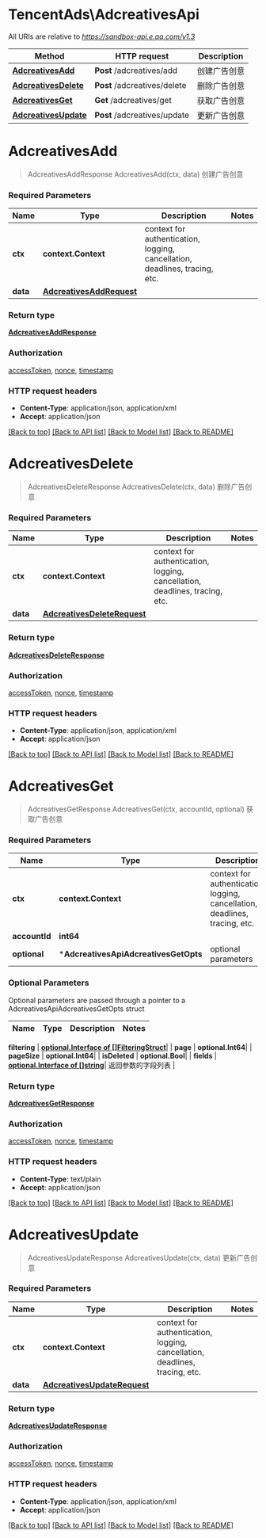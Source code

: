 # TencentAds\AdcreativesApi

All URIs are relative to *https://sandbox-api.e.qq.com/v1.3*

Method | HTTP request | Description
------------- | ------------- | -------------
[**AdcreativesAdd**](AdcreativesApi.md#AdcreativesAdd) | **Post** /adcreatives/add | 创建广告创意
[**AdcreativesDelete**](AdcreativesApi.md#AdcreativesDelete) | **Post** /adcreatives/delete | 删除广告创意
[**AdcreativesGet**](AdcreativesApi.md#AdcreativesGet) | **Get** /adcreatives/get | 获取广告创意
[**AdcreativesUpdate**](AdcreativesApi.md#AdcreativesUpdate) | **Post** /adcreatives/update | 更新广告创意


# **AdcreativesAdd**
> AdcreativesAddResponse AdcreativesAdd(ctx, data)
创建广告创意

### Required Parameters

Name | Type | Description  | Notes
------------- | ------------- | ------------- | -------------
 **ctx** | **context.Context** | context for authentication, logging, cancellation, deadlines, tracing, etc.
  **data** | [**AdcreativesAddRequest**](AdcreativesAddRequest.md)|  | 

### Return type

[**AdcreativesAddResponse**](AdcreativesAddResponse.md)

### Authorization

[accessToken](../README.md#accessToken), [nonce](../README.md#nonce), [timestamp](../README.md#timestamp)

### HTTP request headers

 - **Content-Type**: application/json, application/xml
 - **Accept**: application/json

[[Back to top]](#) [[Back to API list]](../README.md#documentation-for-api-endpoints) [[Back to Model list]](../README.md#documentation-for-models) [[Back to README]](../README.md)

# **AdcreativesDelete**
> AdcreativesDeleteResponse AdcreativesDelete(ctx, data)
删除广告创意

### Required Parameters

Name | Type | Description  | Notes
------------- | ------------- | ------------- | -------------
 **ctx** | **context.Context** | context for authentication, logging, cancellation, deadlines, tracing, etc.
  **data** | [**AdcreativesDeleteRequest**](AdcreativesDeleteRequest.md)|  | 

### Return type

[**AdcreativesDeleteResponse**](AdcreativesDeleteResponse.md)

### Authorization

[accessToken](../README.md#accessToken), [nonce](../README.md#nonce), [timestamp](../README.md#timestamp)

### HTTP request headers

 - **Content-Type**: application/json, application/xml
 - **Accept**: application/json

[[Back to top]](#) [[Back to API list]](../README.md#documentation-for-api-endpoints) [[Back to Model list]](../README.md#documentation-for-models) [[Back to README]](../README.md)

# **AdcreativesGet**
> AdcreativesGetResponse AdcreativesGet(ctx, accountId, optional)
获取广告创意

### Required Parameters

Name | Type | Description  | Notes
------------- | ------------- | ------------- | -------------
 **ctx** | **context.Context** | context for authentication, logging, cancellation, deadlines, tracing, etc.
  **accountId** | **int64**|  | 
 **optional** | ***AdcreativesApiAdcreativesGetOpts** | optional parameters | nil if no parameters

### Optional Parameters
Optional parameters are passed through a pointer to a AdcreativesApiAdcreativesGetOpts struct

Name | Type | Description  | Notes
------------- | ------------- | ------------- | -------------

 **filtering** | [**optional.Interface of []FilteringStruct**](FilteringStruct.md)|  | 
 **page** | **optional.Int64**|  | 
 **pageSize** | **optional.Int64**|  | 
 **isDeleted** | **optional.Bool**|  | 
 **fields** | [**optional.Interface of []string**](string.md)| 返回参数的字段列表 | 

### Return type

[**AdcreativesGetResponse**](AdcreativesGetResponse.md)

### Authorization

[accessToken](../README.md#accessToken), [nonce](../README.md#nonce), [timestamp](../README.md#timestamp)

### HTTP request headers

 - **Content-Type**: text/plain
 - **Accept**: application/json

[[Back to top]](#) [[Back to API list]](../README.md#documentation-for-api-endpoints) [[Back to Model list]](../README.md#documentation-for-models) [[Back to README]](../README.md)

# **AdcreativesUpdate**
> AdcreativesUpdateResponse AdcreativesUpdate(ctx, data)
更新广告创意

### Required Parameters

Name | Type | Description  | Notes
------------- | ------------- | ------------- | -------------
 **ctx** | **context.Context** | context for authentication, logging, cancellation, deadlines, tracing, etc.
  **data** | [**AdcreativesUpdateRequest**](AdcreativesUpdateRequest.md)|  | 

### Return type

[**AdcreativesUpdateResponse**](AdcreativesUpdateResponse.md)

### Authorization

[accessToken](../README.md#accessToken), [nonce](../README.md#nonce), [timestamp](../README.md#timestamp)

### HTTP request headers

 - **Content-Type**: application/json, application/xml
 - **Accept**: application/json

[[Back to top]](#) [[Back to API list]](../README.md#documentation-for-api-endpoints) [[Back to Model list]](../README.md#documentation-for-models) [[Back to README]](../README.md)

